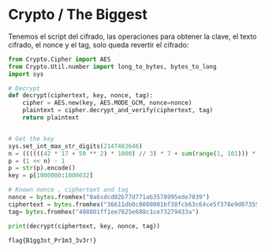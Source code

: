 # Crypto / The Biggest

Tenemos el script del cifrado, las operaciones para obtener la clave, el texto cifrado, el nonce y el tag, solo queda revertir el cifrado:

``` python
from Crypto.Cipher import AES
from Crypto.Util.number import long_to_bytes, bytes_to_long
import sys 

# Decrypt
def decrypt(ciphertext, key, nonce, tag):
    cipher = AES.new(key, AES.MODE_GCM, nonce=nonce)
    plaintext = cipher.decrypt_and_verify(ciphertext, tag)
    return plaintext


# Get the key
sys.set_int_max_str_digits(2147483646)
n = ((((((42 * 17 + 50 ** 2) * 1000) // 3) * 7 + sum(range(1, 101))) * 123) + -786759022)
p = (1 << n) - 1
p = str(p).encode()
key = p[1000000:1000032]

# Known nonce , ciphertext and tag
nonce = bytes.fromhex("0a6cdcd02b77d771ab3578995ede7039")
ciphertext = bytes.fromhex("36611db0c0008001bf38fcb63c64ce5f378e9d07355ff1cf44")
tag= bytes.fromhex("408801ff1ee7625e688c1ce73279433a")

print(decrypt(ciphertext, key, nonce, tag))
```

`flag{B1gg3st_Pr1m3_3v3r!}`
